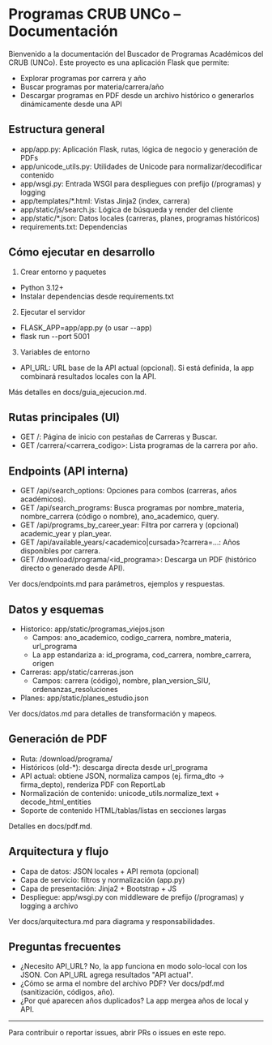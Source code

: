 # Programas CRUB UNCo – Documentación

Bienvenido a la documentación del Buscador de Programas Académicos del CRUB (UNCo). Este proyecto es una aplicación Flask que permite:

- Explorar programas por carrera y año
- Buscar programas por materia/carrera/año
- Descargar programas en PDF desde un archivo histórico o generarlos dinámicamente desde una API

## Estructura general

- app/app.py: Aplicación Flask, rutas, lógica de negocio y generación de PDFs
- app/unicode_utils.py: Utilidades de Unicode para normalizar/decodificar contenido
- app/wsgi.py: Entrada WSGI para despliegues con prefijo (/programas) y logging
- app/templates/*.html: Vistas Jinja2 (index, carrera)
- app/static/js/search.js: Lógica de búsqueda y render del cliente
- app/static/*.json: Datos locales (carreras, planes, programas históricos)
- requirements.txt: Dependencias

## Cómo ejecutar en desarrollo

1) Crear entorno y paquetes

- Python 3.12+
- Instalar dependencias desde requirements.txt

2) Ejecutar el servidor

- FLASK_APP=app/app.py (o usar --app)
- flask run --port 5001

3) Variables de entorno

- API_URL: URL base de la API actual (opcional). Si está definida, la app combinará resultados locales con la API.

Más detalles en docs/guia_ejecucion.md.

## Rutas principales (UI)

- GET /: Página de inicio con pestañas de Carreras y Buscar.
- GET /carrera/<carrera_codigo>: Lista programas de la carrera por año.

## Endpoints (API interna)

- GET /api/search_options: Opciones para combos (carreras, años académicos).
- GET /api/search_programs: Busca programas por nombre_materia, nombre_carrera (código o nombre), ano_academico, query.
- GET /api/programs_by_career_year: Filtra por carrera y (opcional) academic_year y plan_year.
- GET /api/available_years/<academico|cursada>?carrera=...: Años disponibles por carrera.
- GET /download/programa/<id_programa>: Descarga un PDF (histórico directo o generado desde API).

Ver docs/endpoints.md para parámetros, ejemplos y respuestas.

## Datos y esquemas

- Historico: app/static/programas_viejos.json
  - Campos: ano_academico, codigo_carrera, nombre_materia, url_programa
  - La app estandariza a: id_programa, cod_carrera, nombre_carrera, origen
- Carreras: app/static/carreras.json
  - Campos: carrera (código), nombre, plan_version_SIU, ordenanzas_resoluciones
- Planes: app/static/planes_estudio.json

Ver docs/datos.md para detalles de transformación y mapeos.

## Generación de PDF

- Ruta: /download/programa/<id>
- Históricos (old-*): descarga directa desde url_programa
- API actual: obtiene JSON, normaliza campos (ej. firma_dto -> firma_depto), renderiza PDF con ReportLab
- Normalización de contenido: unicode_utils.normalize_text + decode_html_entities
- Soporte de contenido HTML/tablas/listas en secciones largas

Detalles en docs/pdf.md.

## Arquitectura y flujo

- Capa de datos: JSON locales + API remota (opcional)
- Capa de servicio: filtros y normalización (app.py)
- Capa de presentación: Jinja2 + Bootstrap + JS
- Despliegue: app/wsgi.py con middleware de prefijo (/programas) y logging a archivo

Ver docs/arquitectura.md para diagrama y responsabilidades.

## Preguntas frecuentes

- ¿Necesito API_URL? No, la app funciona en modo solo-local con los JSON. Con API_URL agrega resultados "API actual".
- ¿Cómo se arma el nombre del archivo PDF? Ver docs/pdf.md (sanitización, códigos, año).
- ¿Por qué aparecen años duplicados? La app mergea años de local y API.

---

Para contribuir o reportar issues, abrir PRs o issues en este repo.
